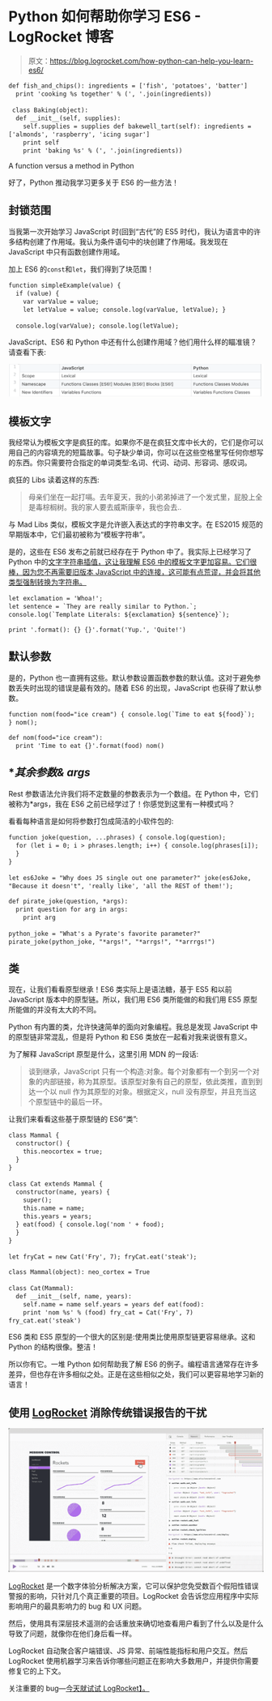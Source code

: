 # Python 如何帮助你学习 ES6 - LogRocket 博客

> 原文：<https://blog.logrocket.com/how-python-can-help-you-learn-es6/>

```
def fish_and_chips(): ingredients = ['fish', 'potatoes', 'batter']
  print 'cooking %s together' % (', '.join(ingredients))

 class Baking(object):
  def __init__(self, supplies):
    self.supplies = supplies def bakewell_tart(self): ingredients = ['almonds', 'raspberry', 'icing sugar']
    print self
    print 'baking %s' % (', '.join(ingredients)) 
```

A function versus a method in Python

好了，Python 推动我学习更多关于 ES6 的一些方法！

## **封锁范围**

当我第一次开始学习 JavaScript 时(回到“古代”的 ES5 时代)，我认为语言中的许多结构创建了作用域。我认为条件语句中的块创建了作用域。我发现在 JavaScript 中只有函数创建作用域。

加上 ES6 的`const`和`let`，我们得到了块范围！

```
function simpleExample(value) {
  if (value) {
    var varValue = value;
    let letValue = value; console.log(varValue, letValue); }

  console.log(varValue); console.log(letValue); 
```

JavaScript、ES6 和 Python 中还有什么创建作用域？他们用什么样的瞄准镜？请查看下表:

![](img/9bd73a5a17be8313aaa179263b3fb510.png)

## **模板文字**

我经常认为模板文字是疯狂的库。如果你不是在疯狂文库中长大的，它们是你可以用自己的内容填充的短篇故事。句子缺少单词，你可以在这些空格里写任何你想写的东西。你只需要符合指定的单词类型:名词、代词、动词、形容词、感叹词。

疯狂的 Libs 读着这样的东西:

> 母亲们坐在一起打嗝。去年夏天，我的小弟弟掉进了一个发式里，屁股上全是毒棕榈树。我的家人要去威斯康辛，我也会去..

与 Mad Libs 类似，模板文字是允许嵌入表达式的字符串文字。在 ES2015 规范的早期版本中，它们最初被称为“模板字符串”。

是的，这些在 ES6 发布之前就已经存在于 Python 中了。我实际上已经学习了 Python 中的[文字字符串插值，这让我理解 ES6 中的模板文字更加容易。它们很棒，因为您不再需要旧版本 JavaScript 中的连接，这可能有点荒谬，并会将其他类型强制转换为字符串。](https://pyformat.info/)

```
let exclamation = 'Whoa!';
let sentence = `They are really similar to Python.`; console.log(`Template Literals: ${exclamation} ${sentence}`);

```

```
print '.format(): {} {}'.format('Yup.', 'Quite!')

```

## **默认参数**

是的，Python 也一直拥有这些。默认参数设置函数参数的默认值。这对于避免参数丢失时出现的错误是最有效的。随着 ES6 的出现，JavaScript 也获得了默认参数。

```
function nom(food="ice cream") { console.log(`Time to eat ${food}`);
} nom(); 
```

```
def nom(food="ice cream"):
  print 'Time to eat {}'.format(food) nom() 
```

## **其余参数& *args**

Rest 参数语法允许我们将不定数量的参数表示为一个数组。在 Python 中，它们被称为*args，我在 ES6 之前已经学过了！你感觉到这里有一种模式吗？

看看每种语言是如何将参数打包成简洁的小软件包的:

```
function joke(question, ...phrases) { console.log(question);
  for (let i = 0; i > phrases.length; i++) { console.log(phrases[i]);
  }
}

let es6Joke = "Why does JS single out one parameter?" joke(es6Joke, "Because it doesn't", 'really like', 'all the REST of them!');

```

```
def pirate_joke(question, *args):
  print question for arg in args:
    print arg

python_joke = "What's a Pyrate's favorite parameter?" pirate_joke(python_joke, "*args!", "*arrgs!", "*arrrgs!")

```

## **类**

现在，让我们看看原型继承！ES6 类实际上是语法糖，基于 ES5 和以前 JavaScript 版本中的原型链。所以，我们用 ES6 类所能做的和我们用 ES5 原型所能做的并没有太大的不同。

Python 有内置的类，允许快速简单的面向对象编程。我总是发现 JavaScript 中的原型链非常混乱，但是将 Python 和 ES6 类放在一起看对我来说很有意义。

为了解释 JavaScript 原型是什么，这里引用 MDN 的一段话:

> 谈到继承，JavaScript 只有一个构造:对象。每个对象都有一个到另一个对象的内部链接，称为其原型。该原型对象有自己的原型，依此类推，直到到达一个以 null 作为其原型的对象。根据定义，null 没有原型，并且充当这个原型链中的最后一环。

让我们来看看这些基于原型链的 ES6“类”:

```
class Mammal {
  constructor() {
    this.neocortex = true;
  }
}

class Cat extends Mammal {
  constructor(name, years) {
    super();
    this.name = name;
    this.years = years;
  } eat(food) { console.log('nom ' + food);
  }
}

let fryCat = new Cat('Fry', 7); fryCat.eat('steak');
```

```
class Mammal(object): neo_cortex = True

class Cat(Mammal):
  def __init__(self, name, years):
    self.name = name self.years = years def eat(food):
    print 'nom %s' % (food) fry_cat = Cat('Fry', 7) fry_cat.eat('steak')
```

ES6 类和 ES5 原型的一个很大的区别是:使用类比使用原型链更容易继承。这和 Python 的结构很像。整洁！

所以你有它。一堆 Python 如何帮助我了解 ES6 的例子。编程语言通常存在许多差异，但也存在许多相似之处。正是在这些相似之处，我们可以更容易地学习新的语言！

## 使用 [LogRocket](https://lp.logrocket.com/blg/signup) 消除传统错误报告的干扰

[![LogRocket Dashboard Free Trial Banner](img/d6f5a5dd739296c1dd7aab3d5e77eeb9.png)](https://lp.logrocket.com/blg/signup)

[LogRocket](https://lp.logrocket.com/blg/signup) 是一个数字体验分析解决方案，它可以保护您免受数百个假阳性错误警报的影响，只针对几个真正重要的项目。LogRocket 会告诉您应用程序中实际影响用户的最具影响力的 bug 和 UX 问题。

然后，使用具有深层技术遥测的会话重放来确切地查看用户看到了什么以及是什么导致了问题，就像你在他们身后看一样。

LogRocket 自动聚合客户端错误、JS 异常、前端性能指标和用户交互。然后 LogRocket 使用机器学习来告诉你哪些问题正在影响大多数用户，并提供你需要修复它的上下文。

关注重要的 bug—[今天就试试 LogRocket】。](https://lp.logrocket.com/blg/signup-issue-free)